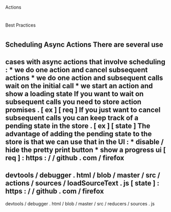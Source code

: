 #
#
Actions
#
#
#
Best
Practices
#
#
#
#
Scheduling
Async
Actions
There
are
several
use
-
cases
with
async
actions
that
involve
scheduling
:
*
we
do
one
action
and
cancel
subsequent
actions
*
we
do
one
action
and
subsequent
calls
wait
on
the
initial
call
*
we
start
an
action
and
show
a
loading
state
If
you
want
to
wait
on
subsequent
calls
you
need
to
store
action
promises
.
[
ex
]
[
req
]
If
you
just
want
to
cancel
subsequent
calls
you
can
keep
track
of
a
pending
state
in
the
store
.
[
ex
]
[
state
]
The
advantage
of
adding
the
pending
state
to
the
store
is
that
we
can
use
that
in
the
UI
:
*
disable
/
hide
the
pretty
print
button
*
show
a
progress
ui
[
req
]
:
https
:
/
/
github
.
com
/
firefox
-
devtools
/
debugger
.
html
/
blob
/
master
/
src
/
actions
/
sources
/
loadSourceText
.
js
[
state
]
:
https
:
/
/
github
.
com
/
firefox
-
devtools
/
debugger
.
html
/
blob
/
master
/
src
/
reducers
/
sources
.
js
